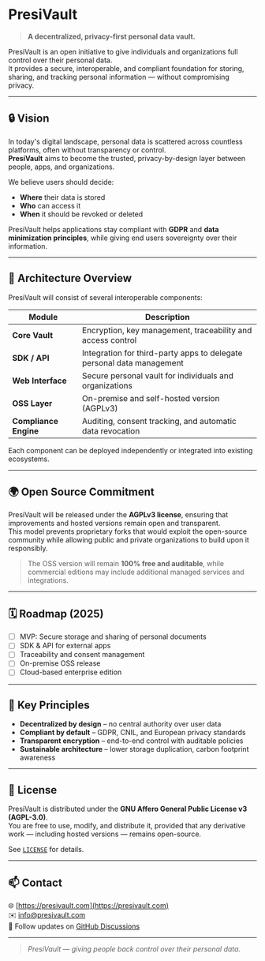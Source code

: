 # PresiVault

> **A decentralized, privacy-first personal data vault.**

PresiVault is an open initiative to give individuals and organizations full control over their personal data.  
It provides a secure, interoperable, and compliant foundation for storing, sharing, and tracking personal information — without compromising privacy.

---

## 🔒 Vision

In today's digital landscape, personal data is scattered across countless platforms, often without transparency or control.  
**PresiVault** aims to become the trusted, privacy-by-design layer between people, apps, and organizations.

We believe users should decide:
- **Where** their data is stored  
- **Who** can access it  
- **When** it should be revoked or deleted  

PresiVault helps applications stay compliant with **GDPR** and **data minimization principles**, while giving end users sovereignty over their information.

---

## 🧩 Architecture Overview

PresiVault will consist of several interoperable components:

| Module | Description |
|---------|--------------|
| **Core Vault** | Encryption, key management, traceability and access control |
| **SDK / API** | Integration for third-party apps to delegate personal data management |
| **Web Interface** | Secure personal vault for individuals and organizations |
| **OSS Layer** | On-premise and self-hosted version (AGPLv3) |
| **Compliance Engine** | Auditing, consent tracking, and automatic data revocation |

Each component can be deployed independently or integrated into existing ecosystems.

---

## 🌍 Open Source Commitment

PresiVault will be released under the **AGPLv3 license**, ensuring that improvements and hosted versions remain open and transparent.  
This model prevents proprietary forks that would exploit the open-source community while allowing public and private organizations to build upon it responsibly.

> The OSS version will remain **100% free and auditable**, while commercial editions may include additional managed services and integrations.

---

## 🗓️ Roadmap (2025)

- [ ] MVP: Secure storage and sharing of personal documents  
- [ ] SDK & API for external apps  
- [ ] Traceability and consent management  
- [ ] On-premise OSS release  
- [ ] Cloud-based enterprise edition  

---

## 🧠 Key Principles

- **Decentralized by design** – no central authority over user data  
- **Compliant by default** – GDPR, CNIL, and European privacy standards  
- **Transparent encryption** – end-to-end control with auditable policies  
- **Sustainable architecture** – lower storage duplication, carbon footprint awareness  

---

## 🧾 License

PresiVault is distributed under the **GNU Affero General Public License v3 (AGPL-3.0)**.  
You are free to use, modify, and distribute it, provided that any derivative work — including hosted versions — remains open-source.

See [`LICENSE`](./LICENSE) for details.

---

## 📫 Contact

🌐 [https://presivault.com](https://presivault.com)  
✉️ info@presivault.com  
📣 Follow updates on [GitHub Discussions](https://github.com/presivault/presivault/discussions)

---

> *PresiVault — giving people back control over their personal data.*

